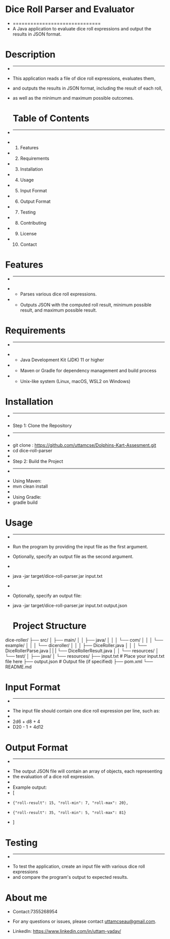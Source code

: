 
 # Dice Roll Parser and Evaluator
 * ==============================
 * A Java application to evaluate dice roll expressions and output the results in JSON format.

 
 
 # Description
 * -----------
 * This application reads a file of dice roll expressions, evaluates them,
 * and outputs the results in JSON format, including the result of each roll,
 * as well as the minimum and maximum possible outcomes.



   # Table of Contents
 * -----------------
 * 1. Features
 * 2. Requirements
 * 3. Installation
 * 4. Usage
 * 5. Input Format
 * 6. Output Format
 * 7. Testing
 * 8. Contributing
 * 9. License
 * 10. Contact
 
 # Features
 * --------
 * - Parses various dice roll expressions.
 * - Outputs JSON with the computed roll result, minimum possible result, and maximum possible result.
 
 # Requirements
 * ------------
 * - Java Development Kit (JDK) 11 or higher
 * - Maven or Gradle for dependency management and build process
 * - Unix-like system (Linux, macOS, WSL2 on Windows)
 
 # Installation
 * ------------
 * Step 1: Clone the Repository
 * ----------------------------
 * git clone : https://github.com/uttamcse/Dolphins-Kart-Assesment.git
 * cd dice-roll-parser
 * 
 * Step 2: Build the Project
 * -------------------------
 * Using Maven:
 * mvn clean install
 * 
 * Using Gradle:
 * gradle build
  
 # Usage
 * -----
 * Run the program by providing the input file as the first argument.
 * Optionally, specify an output file as the second argument.
 * 
 * java -jar target/dice-roll-parser.jar input.txt
 * 
 * Optionally, specify an output file:
 * java -jar target/dice-roll-parser.jar input.txt output.json


   # Project Structure
dice-roller/
├── src/
│   ├── main/
│   │   ├── java/
│   │   │   └── com/
│   │   │       └── example/
│   │   │           └── diceroller/
│   │   │               ├── DiceRoller.java
│   │   │               └── DiceRollerParse.java
|   |   |               └── DiceRollerResult.java
│   │   └── resources/
│   └── test/
│       ├── java/
│       └── resources/
├── input.txt              # Place your input.txt file here
├── output.json            # Output file (if specified)
├── pom.xml
└── README.md
 # Input Format
 * ------------
 * The input file should contain one dice roll expression per line, such as:
 * 
 * 2d6 + d8 + 4
 * D20 - 1 + 4d12
   
 # Output Format
 * -------------
 * The output JSON file will contain an array of objects, each representing
 * the evaluation of a dice roll expression.
 * 
 * Example output:
 * [
 *     {"roll-result": 15, "roll-min": 7, "roll-max": 20},
 *     {"roll-result": 35, "roll-min": 5, "roll-max": 81}
 * ]

 # Testing
 * -------
 * To test the application, create an input file with various dice roll expressions
 * and compare the program's output to expected results.
 
 # About me
  

 * Contact:7355268954
  
 * For any questions or issues, please contact uttamcseau@gmail.com.
 * LinkedIn: https://www.linkedin.com/in/uttam-yadav/
